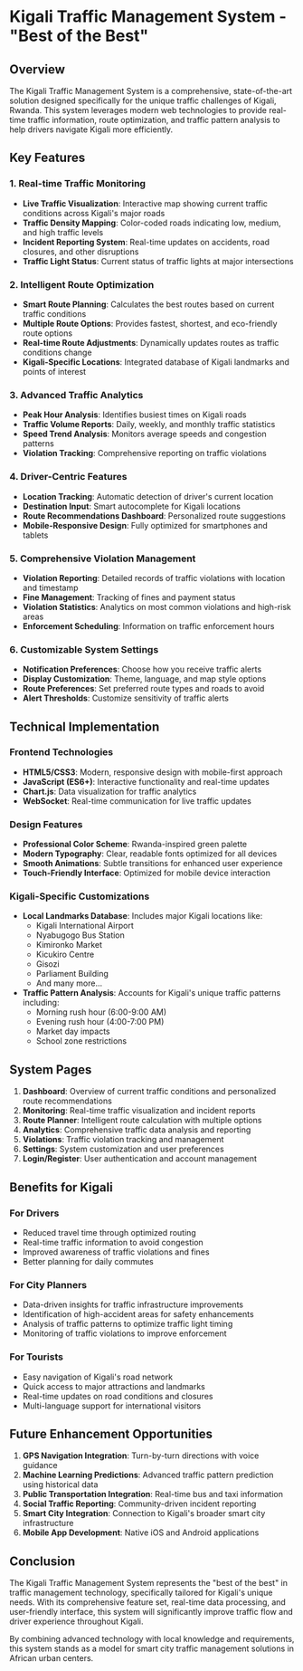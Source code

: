 # Kigali Traffic Management System - "Best of the Best"

## Overview
The Kigali Traffic Management System is a comprehensive, state-of-the-art solution designed specifically for the unique traffic challenges of Kigali, Rwanda. This system leverages modern web technologies to provide real-time traffic information, route optimization, and traffic pattern analysis to help drivers navigate Kigali more efficiently.

## Key Features

### 1. Real-time Traffic Monitoring
- **Live Traffic Visualization**: Interactive map showing current traffic conditions across Kigali's major roads
- **Traffic Density Mapping**: Color-coded roads indicating low, medium, and high traffic levels
- **Incident Reporting System**: Real-time updates on accidents, road closures, and other disruptions
- **Traffic Light Status**: Current status of traffic lights at major intersections

### 2. Intelligent Route Optimization
- **Smart Route Planning**: Calculates the best routes based on current traffic conditions
- **Multiple Route Options**: Provides fastest, shortest, and eco-friendly route options
- **Real-time Route Adjustments**: Dynamically updates routes as traffic conditions change
- **Kigali-Specific Locations**: Integrated database of Kigali landmarks and points of interest

### 3. Advanced Traffic Analytics
- **Peak Hour Analysis**: Identifies busiest times on Kigali roads
- **Traffic Volume Reports**: Daily, weekly, and monthly traffic statistics
- **Speed Trend Analysis**: Monitors average speeds and congestion patterns
- **Violation Tracking**: Comprehensive reporting on traffic violations

### 4. Driver-Centric Features
- **Location Tracking**: Automatic detection of driver's current location
- **Destination Input**: Smart autocomplete for Kigali locations
- **Route Recommendations Dashboard**: Personalized route suggestions
- **Mobile-Responsive Design**: Fully optimized for smartphones and tablets

### 5. Comprehensive Violation Management
- **Violation Reporting**: Detailed records of traffic violations with location and timestamp
- **Fine Management**: Tracking of fines and payment status
- **Violation Statistics**: Analytics on most common violations and high-risk areas
- **Enforcement Scheduling**: Information on traffic enforcement hours

### 6. Customizable System Settings
- **Notification Preferences**: Choose how you receive traffic alerts
- **Display Customization**: Theme, language, and map style options
- **Route Preferences**: Set preferred route types and roads to avoid
- **Alert Thresholds**: Customize sensitivity of traffic alerts

## Technical Implementation

### Frontend Technologies
- **HTML5/CSS3**: Modern, responsive design with mobile-first approach
- **JavaScript (ES6+)**: Interactive functionality and real-time updates
- **Chart.js**: Data visualization for traffic analytics
- **WebSocket**: Real-time communication for live traffic updates

### Design Features
- **Professional Color Scheme**: Rwanda-inspired green palette
- **Modern Typography**: Clear, readable fonts optimized for all devices
- **Smooth Animations**: Subtle transitions for enhanced user experience
- **Touch-Friendly Interface**: Optimized for mobile device interaction

### Kigali-Specific Customizations
- **Local Landmarks Database**: Includes major Kigali locations like:
  - Kigali International Airport
  - Nyabugogo Bus Station
  - Kimironko Market
  - Kicukiro Centre
  - Gisozi
  - Parliament Building
  - And many more...
- **Traffic Pattern Analysis**: Accounts for Kigali's unique traffic patterns including:
  - Morning rush hour (6:00-9:00 AM)
  - Evening rush hour (4:00-7:00 PM)
  - Market day impacts
  - School zone restrictions

## System Pages

1. **Dashboard**: Overview of current traffic conditions and personalized route recommendations
2. **Monitoring**: Real-time traffic visualization and incident reports
3. **Route Planner**: Intelligent route calculation with multiple options
4. **Analytics**: Comprehensive traffic data analysis and reporting
5. **Violations**: Traffic violation tracking and management
6. **Settings**: System customization and user preferences
7. **Login/Register**: User authentication and account management

## Benefits for Kigali

### For Drivers
- Reduced travel time through optimized routing
- Real-time traffic information to avoid congestion
- Improved awareness of traffic violations and fines
- Better planning for daily commutes

### For City Planners
- Data-driven insights for traffic infrastructure improvements
- Identification of high-accident areas for safety enhancements
- Analysis of traffic patterns to optimize traffic light timing
- Monitoring of traffic violations to improve enforcement

### For Tourists
- Easy navigation of Kigali's road network
- Quick access to major attractions and landmarks
- Real-time updates on road conditions and closures
- Multi-language support for international visitors

## Future Enhancement Opportunities

1. **GPS Navigation Integration**: Turn-by-turn directions with voice guidance
2. **Machine Learning Predictions**: Advanced traffic pattern prediction using historical data
3. **Public Transportation Integration**: Real-time bus and taxi information
4. **Social Traffic Reporting**: Community-driven incident reporting
5. **Smart City Integration**: Connection to Kigali's broader smart city infrastructure
6. **Mobile App Development**: Native iOS and Android applications

## Conclusion

The Kigali Traffic Management System represents the "best of the best" in traffic management technology, specifically tailored for Kigali's unique needs. With its comprehensive feature set, real-time data processing, and user-friendly interface, this system will significantly improve traffic flow and driver experience throughout Kigali.

By combining advanced technology with local knowledge and requirements, this system stands as a model for smart city traffic management solutions in African urban centers.